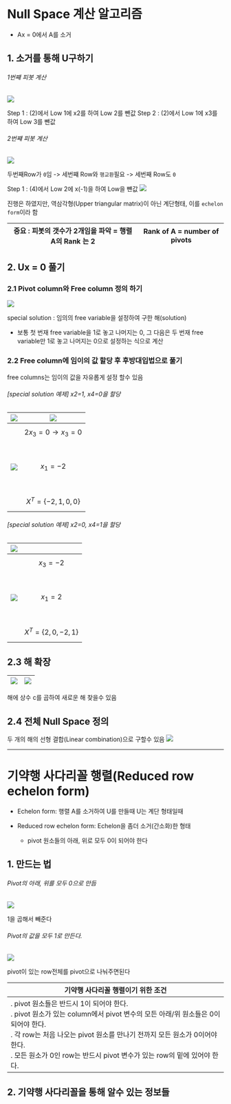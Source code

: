 # Null Space 계산 알고리즘 
- Ax = 0에서 A를 소거 

## 1. 소거를 통해 U구하기 
###### 1번쨰 피봇 계산
![](http://cfile25.uf.tistory.com/image/26778933586E57E62F758E)

Step 1 : (2)에서 Low 1에 x2를 하여 Low 2를 뺀값
Step 2 : (2)에서 Low 1에 x3를 하여 Low 3를 뺀값

###### 2번쨰 피봇 계산 
![](http://cfile10.uf.tistory.com/image/22762843586E59662A2345)

두번째Row가 `0`임 -> 세번쨰 Row와 `행교환`필요 -> 세번째 Row도 `0` 

Step 1 : (4)에서 Low 2에 x(-1)을 하여 Low을 뺸값 
![](http://cfile2.uf.tistory.com/image/2421764D586E5D9703BB70)

진행은 하였지만, 역삼각형(Upper triangular matrix)이 아닌 계단형태, 이를 `echelon form`이라 함

|중요 : 피봇의 갯수가 2개임을 파악 = 행렬 A의 Rank 는 2|Rank of A = number of pivots|
|-|-|

## 2. Ux = 0 풀기 

### 2.1 Pivot column와 Free column 정의 하기 

![](http://cfile27.uf.tistory.com/image/26400C4D58703B0B2B5E5D)

special solution : 임의의 free variable을 설정하여 구한 해(solution)
- 보통 첫 번재 free variable을 1로 놓고 나머지는 0, 그 다음은 두 번재 free variable만 1로 놓고 나머지는 0으로 설정하는 식으로 계산

### 2.2 Free column에 임이의 값 할당 후 후방대입법으로 풀기 

free columns는 임이의 값을 자유롭게 설정 할수 있음 

###### [special solution 예제] x2=1, x4=0을 할당

|![](http://cfile24.uf.tistory.com/image/24324939586FB3F72FBEA3)|![](http://cfile24.uf.tistory.com/image/21165643586FB59E2ED21C)|
|-|-|
|![](http://cfile26.uf.tistory.com/image/2119E64C586FB8BD14743C) |$$2x_3 = 0 \rightarrow x_3 = 0 $$ <br><br> $$x_1=-2 $$ <br><br> $$ X^T = \{-2,1,0,0\} $$ |

###### [special solution 예제] x2=0, x4=1을 할당

|![](http://cfile10.uf.tistory.com/image/2361F75058703AE13A6359)||
|-|-|
|![](http://cfile28.uf.tistory.com/image/211D713458703D8A21508F) | $$x_3=-2$$<br><br> $$x_1=2$$ <br><br> $$ X^T = \{2,0,-2,1\} $$ |



## 2.3 해 확장 
|![](http://cfile26.uf.tistory.com/image/2315A73C5870392306694E)|![](http://cfile22.uf.tistory.com/image/251CE43C5870467223FEA6)
|-|-|

해에 상수 c를 곱하여 새로운 해 찾을수 있음 

## 2.4 전체 Null Space 정의 
두 개의 해의 선형 결합(Linear combination)으로 구할수 있음 
![](http://cfile26.uf.tistory.com/image/2749AD38587049921E5A6B)

---

# 기약행 사다리꼴 행렬(Reduced row echelon form)
- Echelon form: 행렬 A를 소거하여 U를 만들때 U는 계단 형태일때 

- Reduced row echelon form: Echelon을 좀더 소거(간소화)한 형태 
    - pivot 원소들의 아래, 위로 모두 0이 되어야 한다


## 1. 만드는 법

###### Pivot의 아래, 위를 모두 0으로 만듬 

![](http://cfile10.uf.tistory.com/image/2260034E58F1119E063208)

1을 곱해서 빼준다 


###### Pivot의 값을 모두 1로 만든다. 
![](http://cfile3.uf.tistory.com/image/264EB94A58F111A60D4919)

pivot이 있는 row전체를 pivot으로 나눠주면된다


|기약행 사다리꼴 행렬이기 위한 조건|
|-|
|. pivot 원소들은 반드시 1이 되어야 한다. <br>. pivot 원소가 있는 column에서 pivot 변수의 모든 아래/위 원소들은 0이 되어야 한다. <br>. 각 row는 처음 나오는 pivot 원소를 만나기 전까지 모든 원소가 0이어야 한다.<br>. 모든 원소가 0인 row는 반드시 pivot 변수가 있는 row의 밑에 있어야 한다. |

## 2. 기약행 사다리꼴을 통해 알수 있는 정보들 


